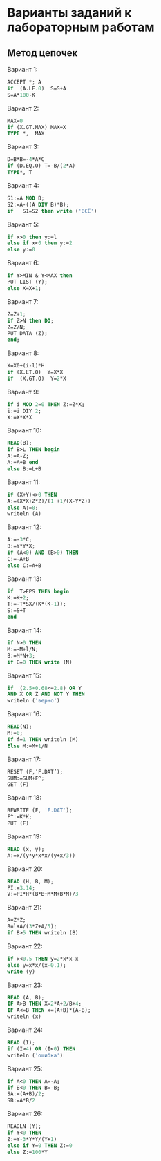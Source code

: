 # Варианты заданий к лабораторным работам
## Метод цепочек

Вариант 1:
```pascal
ACCEPT *; A
if  (A.LE.0)  S=S+A
S=A*100-K
```

Вариант 2:
```pascal
МАХ=0
if (X.GT.MAX) MAX=X 
TYPE *,  MAX
```

Вариант 3:
```pascal
D=B*B=-4*A*C 
if (D.EQ.O) T=-B/(2*A)
TYPE*, T
```

Вариант 4:
```pascal
S1:=A MOD B;
S2:=A-((A DIV B)*B);
if   S1=S2 then write ('ВСЁ')
```

Вариант 5:
```pascal
if x>0 then y:=l
else if x<0 then y:=2
else y:=0
```

Вариант 6:
```pascal
if Y>MIN & Y<MAX then 
PUT LIST (Y);
else X=X+1;
```

Вариант 7:
```pascal
Z=Z+1;
if Z>N then DO;
Z=Z/N; 
PUT DATA (Z); 
end;
```

Вариант 8:
```pascal
X=X0+(i-l)*H 
if (X.LT.O)  Y=X*X
if  (X.GT.O)  Y=2*X
```
Вариант 9:
```pascal
if i MOD 2=0 THEN Z:=Z*X;
i:=i DIY 2; 
X:=X*X*X
```

Вариант 10:
```pascal
READ(B); 
if B>L THEN begin
A:=A-Z;
A:=A+B end
else B:=L+B
```

Вариант 11:
```pascal
if (X+Y)<>0 THEN
A:=(X*X+Z*Z)/(1 +1/(X-Y*Z))
else A:=0;
writeln (A)
```

Вариант 12:
```pascal
A:=-3*C;
B:=Y*Y*X;
if (A<0) AND (B>0) THEN
C:=-A+B 
else C:=A+B

```

Вариант 13:
```pascal
if  T>EPS THEN begin 
K:=K+2; 
T:=-T*SX/(K*(K-1));
S:=S+T
end
```

Вариант 14:
```pascal
if N>0 THEN
M:=-M+l/N; 
B:=M*N+3; 
if B=0 THEN write (N)
```

Вариант 15:
```pascal
if  (2.5+0.68<=2.8) OR Y
AND X OR Z AND NOT Y THEN
writeln ('верно')
```

Вариант 16:
```pascal
READ(N);
M:=0;
If f=1 THEN writeln (M)
Else M:=M+1/N
```

Вариант 17:
```pascal
RESET (F,’F.DAT’);
SUM:=SUM+F^; 
GET (F)
```

Вариант 18:
```pascal
REWRITE (F, 'F.DAT'); 
F^:=K*K; 
PUT (F)
```

Вариант 19:
```pascal
READ (x, y);
A:=x/(y*y*x*x/(y+x/3))
```

Вариант 20:
```pascal
READ (H, В, М);
PI:=3.14; 
V:=PI*H*(B*B+M*M+B*M)/3
```

Вариант 21:
```pascal
A=Z*Z;
B=l+A/(3*Z+A/5);
if B>5 THEN writeln (B)
```

Вариант 22:
```pascal
if x<0.5 THEN y=2*x*x-x 
else y=x*x/(x-0.1); 
write (y)
```

Вариант 23:
```pascal
READ (A, B);
IF A>B THEN X=2*A+2/B+4; 
IF A<=B THEN x=(A+B)*(A-B);
writeln (x)
```

Вариант 24:
```pascal
READ (I);
if (I>4) OR (I<0) THEN
writeln ('ошибка')
```

Вариант 25:
```pascal
if A<0 THEN A=-A;
if B<0 THEN B=-B;
SA:=(A+B)/2;
SB:=A*B/2
```

Вариант 26:
```pascal
READLN (Y); 
if Y<0 THEN
Z:=Y-3*Y*Y/(Y+1)
else if Y=0 THEN Z:=0 
else Z:=100*Y
```
